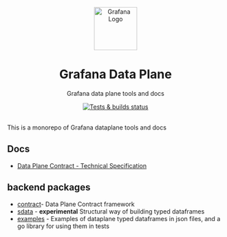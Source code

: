 <div align="center">
  <img
    src="./docs/img/logo.svg"
    alt="Grafana Logo"
    width="100px"
    padding="40px"
  />
  <h1>Grafana Data Plane</h1>
  <p>Grafana data plane tools and docs</p>
</div>
<div align="center">
  <a href="https://github.com/grafana/dataplane/actions/workflows/ci.yml"
    ><img
      src="https://github.com/grafana/dataplane/actions/workflows/ci.yml/badge.svg"
      alt="Tests & builds status" /></a
  >
  <br />
  <br />
</div>

This is a monorepo of Grafana dataplane tools and docs

## Docs

- [Data Plane Contract - Technical Specification](https://grafana.github.io/dataplane/contract/)

## backend packages

- [contract](./contract/)- Data Plane Contract framework
- [sdata](./sdata/) - **experimental** Structural way of building typed dataframes
- [examples](./examples/) - Examples of dataplane typed dataframes in json files, and a go library for using them in tests
